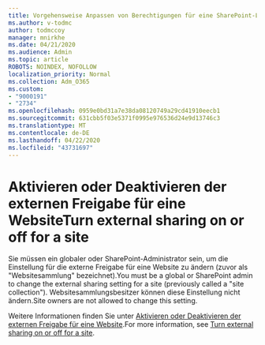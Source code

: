 ```yaml
---
title: Vorgehensweise Anpassen von Berechtigungen für eine SharePoint-Liste oder-Bibliothek
ms.author: v-todmc
author: todmccoy
manager: mnirkhe
ms.date: 04/21/2020
ms.audience: Admin
ms.topic: article
ROBOTS: NOINDEX, NOFOLLOW
localization_priority: Normal
ms.collection: Adm_O365
ms.custom:
- "9000191"
- "2734"
ms.openlocfilehash: 0959e0bd31a7e38da08120749a29cd41910eecb1
ms.sourcegitcommit: 631cbb5f03e5371f0995e976536d24e9d13746c3
ms.translationtype: MT
ms.contentlocale: de-DE
ms.lasthandoff: 04/22/2020
ms.locfileid: "43731697"
---
```

# <a name="turn-external-sharing-on-or-off-for-a-site"></a><span data-ttu-id="4bccc-102">Aktivieren oder Deaktivieren der externen Freigabe für eine Website</span><span class="sxs-lookup"><span data-stu-id="4bccc-102">Turn external sharing on or off for a site</span></span>

<span data-ttu-id="4bccc-103">Sie müssen ein globaler oder SharePoint-Administrator sein, um die Einstellung für die externe Freigabe für eine Website zu ändern (zuvor als "Websitesammlung" bezeichnet).</span><span class="sxs-lookup"><span data-stu-id="4bccc-103">You must be a global or SharePoint admin to change the external sharing setting for a site (previously called a "site collection").</span></span> <span data-ttu-id="4bccc-104">Websitesammlungsbesitzer können diese Einstellung nicht ändern.</span><span class="sxs-lookup"><span data-stu-id="4bccc-104">Site owners are not allowed to change this setting.</span></span> 

<span data-ttu-id="4bccc-105">Weitere Informationen finden Sie unter [Aktivieren oder Deaktivieren der externen Freigabe für eine Website](https://docs.microsoft.com/sharepoint/change-external-sharing-site).</span><span class="sxs-lookup"><span data-stu-id="4bccc-105">For more information, see [Turn external sharing on or off for a site](https://docs.microsoft.com/sharepoint/change-external-sharing-site).</span></span>
